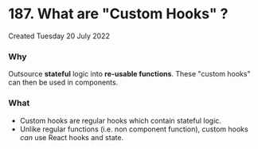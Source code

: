 # 187. What are "Custom Hooks" ?
Created Tuesday 20 July 2022

### Why
Outsource **stateful** logic into **re-usable functions**.
These "custom hooks" can then be used in components.

### What
- Custom hooks are regular hooks which contain stateful logic.
- Unlike regular functions (i.e. non component function), custom hooks *can* use React hooks and state.